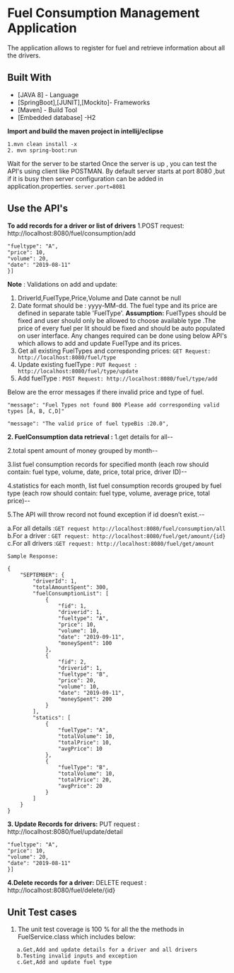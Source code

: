 # Fuel Consumption Management Application
The application allows to register for fuel and retrieve information about all the drivers.


## Built With

* [JAVA 8] - Language
* [SpringBoot],[JUNIT],[Mockito]- Frameworks
* [Maven] - Build Tool
* [Embedded database] -H2

**Import and build the maven project in intellij/eclipse**
```
1.mvn clean install -x
2. mvn spring-boot:run
 ```  
Wait for the server to be started
Once the server is up , you can test the API's using client like POSTMAN.
By default server starts at port 8080 ,but if it is busy then server configuration can be added in application.properties.
```server.port=8081```

## Use the API's

**To add records for a driver or list of drivers**
1.POST request: http://localhost:8080/fuel/consumption/add
```Payload: [{"driverid": 1,
"fueltype": "A",
"price": 10,
"volume": 20,
"date": "2019-08-11"
}]
```
**Note** : Validations on add and update:
1. DriverId,FuelType,Price,Volume and Date cannot be null
2. Date format should be : yyyy-MM-dd.
The fuel type and its price are defined in separate table 'FuelType'.
**Assumption:** FuelTypes should be fixed and user should only be allowed to choose available
type .The price of every fuel per lit should be fixed and should be auto populated on user
interface.
Any changes required can be done using below API's which allows to add and update FuelType
and its prices.
1. Get all existing FuelTypes and corresponding prices:
```GET Request: http://localhost:8080/fuel/type```
2. Update existing fuelType :
```PUT Request : http://localhost:8080/fuel/type/update```
3. Add fuelType :
```POST Request: http://localhost:8080/fuel/type/add```

Below are the error messages if there invalid price and type of fuel.
```
"message": "Fuel Types not found B00 Please add corresponding valid types [A, B, C,D]"

"message": "The valid price of fuel typeBis :20.0",
```
**2. FuelConsumption data retrieval :**
1.get details for all--

2.total spent amount of money grouped by month--

3.list fuel consumption records for specified month (each row should contain: fuel type, volume, date, price, total price, driver ID)--

4.statistics for each month, list fuel consumption records grouped by fuel type (each row should contain: fuel type, volume, average price, total price)--

5.The API will throw record not found exception if id doesn’t exist.--

 a.For all details :```GET request http://localhost:8080/fuel/consumption/all ```
 b.For a driver : ```GET request: http://localhost:8080/fuel/get/amount/{id} ```
 c.For all drivers :```GET request: http://localhost:8080/fuel/get/amount```
 
```
Sample Response:

{
    "SEPTEMBER": {
        "driverId": 1,
        "totalAmountSpent": 300,
        "fuelConsumptionList": [
            {
                "fid": 1,
                "driverid": 1,
                "fueltype": "A",
                "price": 10,
                "volume": 10,
                "date": "2019-09-11",
                "moneySpent": 100
            },
            {
                "fid": 2,
                "driverid": 1,
                "fueltype": "B",
                "price": 20,
                "volume": 10,
                "date": "2019-09-11",
                "moneySpent": 200
            }
        ],
        "statics": [
            {
                "fuelType": "A",
                "totalVolume": 10,
                "totalPrice": 10,
                "avgPrice": 10
            },
            {
                "fuelType": "B",
                "totalVolume": 10,
                "totalPrice": 20,
                "avgPrice": 20
            }
        ]
    }
}
```
**3. Update Records for drivers:**
 PUT request : http://localhost:8080/fuel/update/detail
 
```Payload: [{"driverid": 1,
"fueltype": "A",
"price": 10,
"volume": 20,
"date": "2019-08-11"
}]
```

**4.Delete records for a driver:**
    DELETE request : http://localhost:8080/fuel/delete/{id}

## Unit Test cases 
1. The unit test coverage is 100 % for all the the methods in FuelService.class  which includes below:
```
   a.Get,Add and update details for a driver and all drivers
   b.Testing invalid inputs and exception
   c.Get,Add and update fuel type
```
